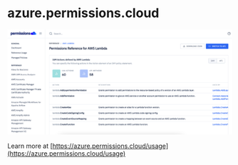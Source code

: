 # azure.permissions.cloud

![](/assets/img/screen1.png)

Learn more at [https://azure.permissions.cloud/usage](https://azure.permissions.cloud/usage)
